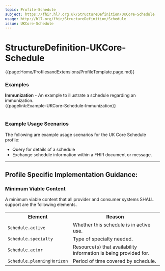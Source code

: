 ```yaml
---
topic: Profile-Schedule
subject: https://fhir.hl7.org.uk/StructureDefinition/UKCore-Schedule
usage: http://hl7.org/fhir/StructureDefinition/Schedule
issue: UKCore-Schedule
---
```

# StructureDefinition-UKCore-Schedule

<nocheck>
{{page:Home/ProfilesandExtensions/ProfileTemplate.page.md}}

<div id="Examples" class="tabcontent">
  <h3>Examples</h3>
<b>Immunization</b> - An example to illustrate a schedule regarding an immunization.
<br>
{{pagelink:Example-UKCore-Schedule-Immunization}}
<br><br>
</div>
</nocheck>

<div id="ProfileGuidance">

### Example Usage Scenarios ###
The following are example usage scenarios for the UK Core Schedule profile:
- Query for details of a schedule
- Exchange schedule information within a FHIR document or message.

<hr class="thickline">

## Profile Specific Implementation Guidance: ##


<h3>Minimum Viable Content</h3>

A minimum viable content that all provider and consumer systems SHALL support are the following elements.

<table class="assets" title="Minimum Viable Content list">
<tr>
<th class="width30">Element</th>
<th class="width70">Reason</th>
</tr>
<tr>
<td><code>Schedule.active</code></td>
<td>Whether this schedule is in active use.</td>
</tr>
<tr>
<td><code>Schedule.specialty</code></td>
<td>Type of specialty needed.</td>
</tr>
<tr>
<td><code>Schedule.actor</code></td>
<td>Resource(s) that availability information is being provided for.</td>
</tr>
<tr>
<td><code>Schedule.planningHorizon</code></td>
<td>Period of time covered by schedule.</td>
</tr>
</table>
</div
---
